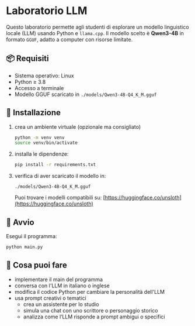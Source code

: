 # Laboratorio LLM

Questo laboratorio permette agli studenti di esplorare un modello linguistico locale (LLM) usando Python e `llama.cpp`. Il modello scelto è **Qwen3-4B** in formato `GGUF`, adatto a computer con risorse limitate.

## 📦 Requisiti

- Sistema operativo: Linux
- Python ≥ 3.8
- Accesso a terminale
- Modello GGUF scaricato in `./models/Qwen3-4B-Q4_K_M.gguf`

## 🔧 Installazione

1. crea un ambiente virtuale (opzionale ma consigliato)
    ```bash
    python -m venv venv
    source venv/bin/activate
    ```

2. installa le dipendenze:
   ```bash
   pip install -r requirements.txt
   ```

3. verifica di aver scaricato il modello in:
   ```
   ./models/Qwen3-4B-Q4_K_M.gguf
   ```

   Puoi trovare i modelli compatibili su: [https://huggingface.co/unsloth](https://huggingface.co/unsloth)

## 🚀 Avvio

Esegui il programma:

```bash
python main.py
```

## 🧠 Cosa puoi fare

- implementare il main del programma
- conversa con l'LLM in italiano o inglese
- modifica il codice Python per cambiare la personalità dell'LLM
- usa prompt creativi o tematici
   - crea un assistente per lo studio
   - simula una chat con uno scrittore o personaggio storico
   - analizza come l’LLM risponde a prompt ambigui o specifici

